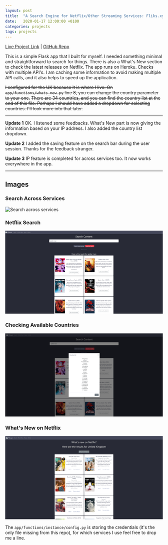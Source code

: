 ```yaml
---
layout: post
title:  "A Search Engine for Netflix/Other Streaming Services: Fliks.xyz"
date:   2020-01-17 12:00:00 +0100
categories: projects
tags: projects
---
```

[Live Project Link](https://www.fliks.xyz/) |
[GitHub Repo](https://github.com/gokhj/Fliks.XYZ)

This is a simple Flask app that I built for myself. I needed something minimal and straightforward to search for things.
There is also a What's New section to check the latest releases on Netflix. 
The app runs on Heroku. Checks with multiple API's.
I am caching some information to avoid making multiple API calls, and it also helps to speed up the application.

~~I configured for the UK because it is where I live.
On ```app/functions/whats_new.py``` line 8, you can change the country parameter to your one.~~
~~There are 34 countries, and you can find the country list at the end of this file.
Perhaps I should have added a dropdown for selecting countries. I'll look more into that later.~~

---

**Update 1**
OK. I listened some feedbacks. What's New part is now giving the information based on your IP address. I also added the country list dropdown.

**Update 2**
I added the saving feature on the search bar during the user session. Thanks for the feedback stranger.

**Update 3**
IP feature is completed for across services too. It now works everywhere in the app.

---

## Images

### Search Across Services
![Search across services](/assets/fliks/eZSKfRJ.png)

### Netflix Search
![Netflix search](/assets/fliks/hsjwgf0.png)

### Checking Available Countries
![Available countries](/assets/fliks/hnz60F2.png)

### What's New on Netflix
![New on Netflix](/assets/fliks/1G6QNva.png)

The ```app/functions/instance/config.py``` is storing the credentials (it's the only file missing from this repo), for which services I use feel free to drop me a line.